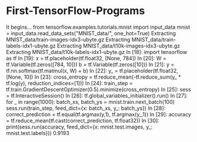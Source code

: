 # First-TensorFlow-Programs
It begins...
from tensorflow.examples.tutorials.mnist import input_data
mnist = input_data.read_data_sets("MNIST_data/", one_hot=True)
Extracting MNIST_data/train-images-idx3-ubyte.gz
Extracting MNIST_data/train-labels-idx1-ubyte.gz
Extracting MNIST_data/t10k-images-idx3-ubyte.gz
Extracting MNIST_data/t10k-labels-idx1-ubyte.gz
In [18]:
import tensorflow as tf
In [19]:
x = tf.placeholder(tf.float32, [None, 784])
In [20]:
W = tf.Variable(tf.zeros([784, 10]))
b = tf.Variable(tf.zeros([10]))
In [21]:
y = tf.nn.softmax(tf.matmul(x, W) + b)
In [22]:
y_ = tf.placeholder(tf.float32, [None, 10])
In [23]:
cross_entropy = tf.reduce_mean(-tf.reduce_sum(y_ * tf.log(y), reduction_indices=[1]))
In [24]:
train_step = tf.train.GradientDescentOptimizer(0.5).minimize(cross_entropy)
In [25]:
sess = tf.InteractiveSession()
In [26]:
tf.global_variables_initializer().run()
In [27]:
for _ in range(1000):
  batch_xs, batch_ys = mnist.train.next_batch(100)
  sess.run(train_step, feed_dict={x: batch_xs, y_: batch_ys})
In [28]:
correct_prediction = tf.equal(tf.argmax(y,1), tf.argmax(y_,1))
In [29]:
accuracy = tf.reduce_mean(tf.cast(correct_prediction, tf.float32))
In [30]:
print(sess.run(accuracy, feed_dict={x: mnist.test.images, y_: mnist.test.labels}))
0.9193

